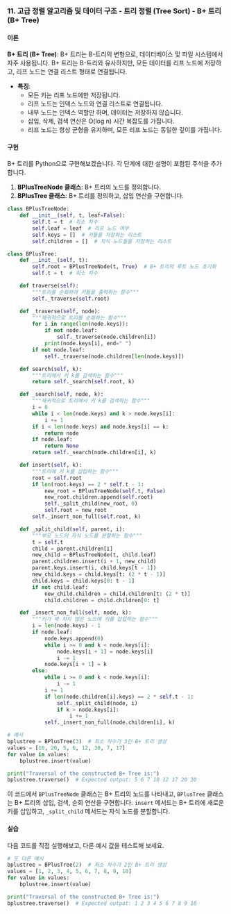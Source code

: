 ### 11. 고급 정렬 알고리즘 및 데이터 구조 - 트리 정렬 (Tree Sort) - B+ 트리 (B+ Tree)

#### 이론
**B+ 트리 (B+ Tree)**: B+ 트리는 B-트리의 변형으로, 데이터베이스 및 파일 시스템에서 자주 사용됩니다. B+ 트리는 B-트리와 유사하지만, 모든 데이터를 리프 노드에 저장하고, 리프 노드는 연결 리스트 형태로 연결됩니다.
- **특징**:
  - 모든 키는 리프 노드에만 저장됩니다.
  - 리프 노드는 인덱스 노드와 연결 리스트로 연결됩니다.
  - 내부 노드는 인덱스 역할만 하며, 데이터는 저장하지 않습니다.
  - 삽입, 삭제, 검색 연산은 O(log n) 시간 복잡도를 가집니다.
  - 리프 노드는 항상 균형을 유지하며, 모든 리프 노드는 동일한 깊이를 가집니다.

#### 구현
B+ 트리를 Python으로 구현해보겠습니다. 각 단계에 대한 설명이 포함된 주석을 추가합니다.

1. **BPlusTreeNode 클래스**: B+ 트리의 노드를 정의합니다.
2. **BPlusTree 클래스**: B+ 트리를 정의하고, 삽입 연산을 구현합니다.

```python
class BPlusTreeNode:
    def __init__(self, t, leaf=False):
        self.t = t  # 최소 차수
        self.leaf = leaf  # 리프 노드 여부
        self.keys = []  # 키들을 저장하는 리스트
        self.children = []  # 자식 노드들을 저장하는 리스트

class BPlusTree:
    def __init__(self, t):
        self.root = BPlusTreeNode(t, True)  # B+ 트리의 루트 노드 초기화
        self.t = t  # 최소 차수

    def traverse(self):
        """트리를 순회하여 키들을 출력하는 함수"""
        self._traverse(self.root)

    def _traverse(self, node):
        """재귀적으로 트리를 순회하는 함수"""
        for i in range(len(node.keys)):
            if not node.leaf:
                self._traverse(node.children[i])
            print(node.keys[i], end=" ")
        if not node.leaf:
            self._traverse(node.children[len(node.keys)])

    def search(self, k):
        """트리에서 키 k를 검색하는 함수"""
        return self._search(self.root, k)

    def _search(self, node, k):
        """재귀적으로 트리에서 키 k를 검색하는 함수"""
        i = 0
        while i < len(node.keys) and k > node.keys[i]:
            i += 1
        if i < len(node.keys) and node.keys[i] == k:
            return node
        if node.leaf:
            return None
        return self._search(node.children[i], k)

    def insert(self, k):
        """트리에 키 k를 삽입하는 함수"""
        root = self.root
        if len(root.keys) == 2 * self.t - 1:
            new_root = BPlusTreeNode(self.t, False)
            new_root.children.append(self.root)
            self._split_child(new_root, 0)
            self.root = new_root
        self._insert_non_full(self.root, k)

    def _split_child(self, parent, i):
        """부모 노드의 자식 노드를 분할하는 함수"""
        t = self.t
        child = parent.children[i]
        new_child = BPlusTreeNode(t, child.leaf)
        parent.children.insert(i + 1, new_child)
        parent.keys.insert(i, child.keys[t - 1])
        new_child.keys = child.keys[t: (2 * t - 1)]
        child.keys = child.keys[0: t - 1]
        if not child.leaf:
            new_child.children = child.children[t: (2 * t)]
            child.children = child.children[0: t]

    def _insert_non_full(self, node, k):
        """키가 꽉 차지 않은 노드에 키를 삽입하는 함수"""
        i = len(node.keys) - 1
        if node.leaf:
            node.keys.append(0)
            while i >= 0 and k < node.keys[i]:
                node.keys[i + 1] = node.keys[i]
                i -= 1
            node.keys[i + 1] = k
        else:
            while i >= 0 and k < node.keys[i]:
                i -= 1
            i += 1
            if len(node.children[i].keys) == 2 * self.t - 1:
                self._split_child(node, i)
                if k > node.keys[i]:
                    i += 1
            self._insert_non_full(node.children[i], k)

# 예시
bplustree = BPlusTree(3)  # 최소 차수가 3인 B+ 트리 생성
values = [10, 20, 5, 6, 12, 30, 7, 17]
for value in values:
    bplustree.insert(value)

print("Traversal of the constructed B+ Tree is:")
bplustree.traverse()  # Expected output: 5 6 7 10 12 17 20 30
```

이 코드에서 `BPlusTreeNode` 클래스는 B+ 트리의 노드를 나타내고, `BPlusTree` 클래스는 B+ 트리의 삽입, 검색, 순회 연산을 구현합니다. `insert` 메서드는 B+ 트리에 새로운 키를 삽입하고, `_split_child` 메서드는 자식 노드를 분할합니다.

#### 실습
다음 코드를 직접 실행해보고, 다른 예시 값을 테스트해 보세요.

```python
# 또 다른 예시
bplustree = BPlusTree(2)  # 최소 차수가 2인 B+ 트리 생성
values = [1, 2, 3, 4, 5, 6, 7, 8, 9, 10]
for value in values:
    bplustree.insert(value)

print("Traversal of the constructed B+ Tree is:")
bplustree.traverse()  # Expected output: 1 2 3 4 5 6 7 8 9 10
```
